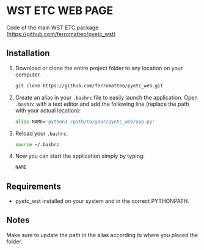 # WST ETC WEB PAGE

Code of the main WST ETC package (https://github.com/ferromatteo/pyetc_wst)

## Installation

1. Download or clone the entire project folder to any location on your computer.

   ```sh
   git clone https://github.com/ferromatteo/pyetc_web.git
   ```

2. Create an alias in your `.bashrc` file to easily launch the application. Open `.bashrc` with a text editor and add the following line (replace the path with your actual location):

   ```sh
   alias NAME='python3 /path/to/your/pyetc_web/app.py'
   ```

3. Reload your `.bashrc`:

   ```sh
   source ~/.bashrc
   ```

4. Now you can start the application simply by typing:

   ```sh
   NAME
   ```

## Requirements

- pyetc_wst installed on your system and in the correct PYTHONPATH.

## Notes

Make sure to update the path in the alias according to where you placed the folder.
